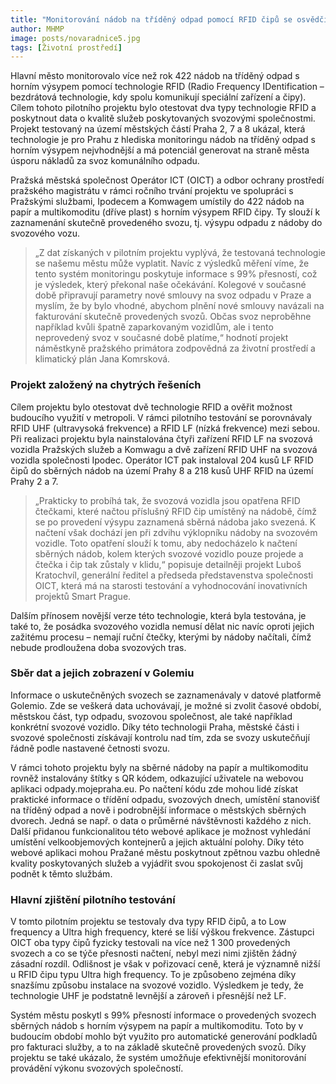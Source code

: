 ```yaml
---
title: "Monitorování nádob na tříděný odpad pomocí RFID čipů se osvědčilo, jejich úspěšnost je 99 procent"
author: MHMP
image: posts/novaradnice5.jpg
tags: [Životní prostředí]
---
```

 
Hlavní město monitorovalo více než rok 422 nádob na tříděný odpad s horním výsypem pomocí technologie RFID (Radio Frequency IDentification – bezdrátová technologie, kdy spolu komunikují speciální zařízení a čipy). Cílem tohoto pilotního projektu bylo otestovat dva typy technologie RFID a poskytnout data o kvalitě služeb poskytovaných svozovými společnostmi. Projekt testovaný na území městských částí Praha 2, 7 a 8 ukázal, která technologie je pro Prahu z hlediska monitoringu nádob na tříděný odpad s horním výsypem nejvhodnější a má potenciál generovat na straně města úsporu nákladů za svoz komunálního odpadu.

Pražská městská společnost Operátor ICT (OICT) a odbor ochrany prostředí pražského magistrátu v rámci ročního trvání projektu ve spolupráci s Pražskými službami, Ipodecem a Komwagem umístily do 422 nádob na papír a multikomoditu (dříve plast) s horním výsypem RFID čipy. Ty slouží k zaznamenání skutečně provedeného svozu, tj. výsypu odpadu z nádoby do svozového vozu.

> „Z dat získaných v pilotním projektu vyplývá, že testovaná technologie se našemu městu může vyplatit. Navíc z výsledků měření víme, že tento systém monitoringu poskytuje informace s 99% přesností, což je výsledek, který překonal naše očekávání. Kolegové v současné době připravují parametry nové smlouvy na svoz odpadu v Praze a myslím, že by bylo vhodné, abychom plnění nové smlouvy navázali na fakturování skutečně provedených svozů. Občas svoz neproběhne například kvůli špatně zaparkovaným vozidlům, ale i tento neprovedený svoz v současné době platíme,“ hodnotí projekt náměstkyně pražského primátora zodpovědná za životní prostředí a klimatický plán Jana Komrsková.

### Projekt založený na chytrých řešeních

Cílem projektu bylo otestovat dvě technologie RFID a ověřit možnost budoucího využití v metropoli. V rámci pilotního testování se porovnávaly RFID UHF (ultravysoká frekvence) a RFID LF (nízká frekvence) mezi sebou. Při realizaci projektu byla nainstalována čtyři zařízení RFID LF na svozová vozidla Pražských služeb a Komwagu a dvě zařízení RFID UHF na svozová vozidla společnosti Ipodec. Operátor ICT pak instaloval 204 kusů LF RFID čipů do sběrných nádob na území Prahy 8 a 218 kusů UHF RFID na území Prahy 2 a 7.

> „Prakticky to probíhá tak, že svozová vozidla jsou opatřena RFID čtečkami, které načtou příslušný RFID čip umístěný na nádobě, čímž se po provedení výsypu zaznamená sběrná nádoba jako svezená. K načtení však dochází jen při zdvihu výklopníku nádoby na svozovém vozidle. Toto opatření slouží k tomu, aby nedocházelo k načtení sběrných nádob, kolem kterých svozové vozidlo pouze projede a čtečka i čip tak zůstaly v klidu,“ popisuje detailněji projekt Luboš Kratochvíl, generální ředitel a předseda představenstva společnosti OICT, která má na starosti testování a vyhodnocování inovativních projektů Smart Prague.

Dalším přínosem novější verze této technologie, která byla testována, je také to, že posádka svozového vozidla nemusí dělat nic navíc oproti jejich zažitému procesu – nemají ruční čtečky, kterými by nádoby načítali, čímž nebude prodloužena doba svozových tras.

### Sběr dat a jejich zobrazení v Golemiu

Informace o uskutečněných svozech se zaznamenávaly v datové platformě Golemio. Zde se veškerá data uchovávají, je možné si zvolit časové období, městskou část, typ odpadu, svozovou společnost, ale také například konkrétní svozové vozidlo. Díky této technologii Praha, městské části i svozové společnosti získávají kontrolu nad tím, zda se svozy uskutečňují řádně podle nastavené četnosti svozu.

V rámci tohoto projektu byly na sběrné nádoby na papír a multikomoditu rovněž instalovány štítky s QR kódem, odkazující uživatele na webovou aplikaci odpady.mojepraha.eu. Po načtení kódu zde mohou lidé získat praktické informace o třídění odpadu, svozových dnech, umístění stanovišť na tříděný odpad a nově i podrobnější informace o městských sběrných dvorech. Jedná se např. o data o průměrné návštěvnosti každého z nich. Další přidanou funkcionalitou této webové aplikace je možnost vyhledání umístění velkoobjemových kontejnerů a jejich aktuální polohy. Díky této webové aplikaci mohou Pražané městu poskytnout zpětnou vazbu ohledně kvality poskytovaných služeb a vyjádřit svou spokojenost či zaslat svůj podnět k těmto službám.   

### Hlavní zjištění pilotního testování

V tomto pilotním projektu se testovaly dva typy RFID čipů, a to Low frequency a Ultra high frequency, které se liší výškou frekvence. Zástupci OICT oba typy čipů fyzicky testovali na více než 1 300 provedených svozech a co se týče přesnosti načtení, nebyl mezi nimi zjištěn žádný zásadní rozdíl. Odlišnost je však v pořizovací ceně, která je významně nižší u RFID čipu typu Ultra high frequency. To je způsobeno zejména díky snazšímu způsobu instalace na svozové vozidlo. Výsledkem je tedy, že technologie UHF je podstatně levnější a zároveň i přesnější než LF. 

Systém městu poskytl s 99% přesností informace o provedených svozech sběrných nádob s horním výsypem na papír a multikomoditu. Toto by v budoucím období mohlo být využito pro automatické generování podkladů pro fakturaci služby, a to na základě skutečně provedených svozů. Díky projektu se také ukázalo, že systém umožňuje efektivnější monitorování provádění výkonu svozových společností.
